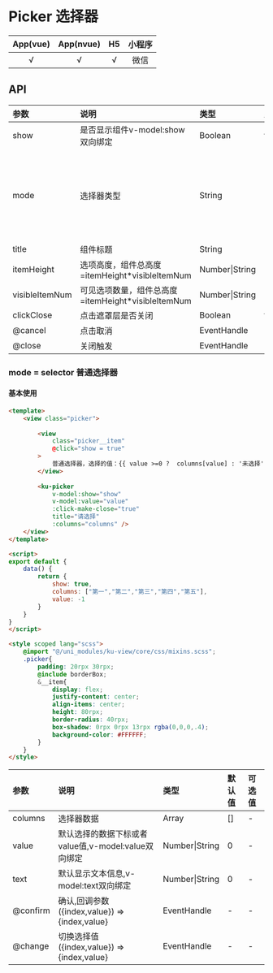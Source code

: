 # Picker 选择器
| App(vue) | App(nvue) | H5 | 小程序 |
|:-------:|:---------:|:---------:|:---------:|
| √   | √   | √   | 微信 |


## API
|参数|说明|类型|默认值|可选值|
|:------|:------|:------|:------|:------|
| show | 是否显示组件v-model:show双向绑定 | Boolean | false | true |
| mode | 选择器类型 | String | 'selector' |  [selector普通选择器](#mode = selector 普通选择器) |
| title | 组件标题 | String | '' | - |
| itemHeight | 选项高度，组件总高度=itemHeight*visibleItemNum | Number\|String | 50 | - |
| visibleItemNum | 可见选项数量，组件总高度=itemHeight*visibleItemNum | Number\|String | 5 | - |
| clickClose | 点击遮罩层是否关闭 | Boolean | true | false |
| @cancel | 点击取消 | EventHandle | - | - |
| @close | 关闭触发 | EventHandle | - | - |



### mode = selector 普通选择器
#### 基本使用
```html
<template>
	<view class="picker">
		
		<view 
			class="picker__item" 
			@click="show = true"
		>
			普通选择器，选择的值：{{ value >=0 ?  columns[value] : '未选择'}}
		</view>
		
		<ku-picker 
			v-model:show="show"
			v-model:value="value"
			:click-make-close="true"
			title="请选择"
			:columns="columns" />
	</view>
</template>

<script>
export default {
	data() {
		return {
			show: true,
			columns: ["第一","第二","第三","第四","第五"],
			value: -1
		}
	}
}
</script>

<style scoped lang="scss">
	@import "@/uni_modules/ku-view/core/css/mixins.scss";
	.picker{
		padding: 20rpx 30rpx;
		@include borderBox;
		&__item{
			display: flex;
			justify-content: center;
			align-items: center;
			height: 80rpx;
			border-radius: 40rpx;
			box-shadow: 0rpx 0rpx 13rpx rgba(0,0,0,.4);
			background-color: #FFFFFF;
		}
	}
</style>
```
|参数|说明|类型|默认值|可选值|
|:------|:------|:------|:------|:------|
| columns | 选择器数据 | Array | [] | - |
| value | 默认选择的数据下标或者value值,v-model:value双向绑定 | Number\|String| 0 | - |
| text | 默认显示文本信息,v-model:text双向绑定 | Number\|String| 0 | - |
| @confirm | 确认,回调参数({index,value}) => {index,value} | EventHandle | - | - |
| @change | 切换选择值({index,value}) => {index,value} | EventHandle | - | - |